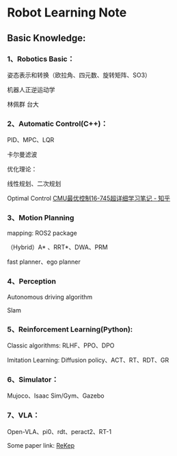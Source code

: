 # Robot Learning Note


## Basic Knowledge:


### 1、Robotics Basic：

姿态表示和转换（欧拉角、四元数、旋转矩阵、SO3）

机器人正逆运动学

林佩群 台大


### 2、Automatic Control(C++)：

PID、MPC、LQR

卡尔曼滤波

优化理论：

线性规划、二次规划

Optimal Control 
[CMU最优控制16-745超详细学习笔记 - 知乎](https://zhuanlan.zhihu.com/p/629131647)

### 3、Motion Planning

mapping: ROS2 package

（Hybrid）A* 、RRT*、DWA、PRM

fast planner、ego planner

### 4、Perception

Autonomous driving algorithm

Slam     

### 5、Reinforcement Learning(Python):

Classic algorithms: RLHF、PPO、DPO

Imitation Learning: Diffusion policy、ACT、RT、RDT、GR


### 6、Simulator：

Mujoco、Isaac Sim/Gym、Gazebo


### 7、VLA：

Open-VLA、pi0、rdt、peract2、RT-1

Some paper link:
[ReKep](https://rekep-robot.github.io/)